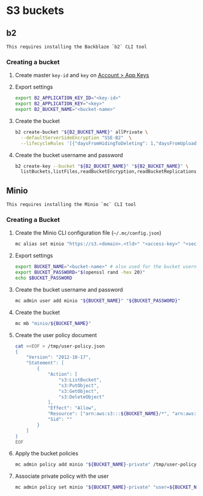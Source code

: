 # S3 buckets

## b2

```admonish info
This requires installing the Backblaze `b2` CLI tool
```

### Creating a bucket

1. Create master `key-id` and `key` on <ins>[Account > App Keys](https://secure.backblaze.com/app_keys.htm)</ins>

2. Export settings

   ```sh
   export B2_APPLICATION_KEY_ID="<key-id>"
   export B2_APPLICATION_KEY="<key>"
   export B2_BUCKET_NAME="<bucket-name>"
   ```

3. Create the bucket

   ```sh
   b2 create-bucket "${B2_BUCKET_NAME}" allPrivate \
     --defaultServerSideEncryption "SSE-B2"  \
     --lifecycleRules '[{"daysFromHidingToDeleting": 1,"daysFromUploadingToHiding": null,"fileNamePrefix": ""}]'
   ```

4. Create the bucket username and password
   ```sh
   b2 create-key --bucket "${B2_BUCKET_NAME}" "${B2_BUCKET_NAME}" \
     listBuckets,listFiles,readBucketEncryption,readBucketReplications,readBucketRetentions,readBuckets,readFileLegalHolds,readFileRetentions,readFiles,writeFileRetentions,writeFiles
   ```

## Minio

```admonish info
This requires installing the Minio `mc` CLI tool
```

### Creating a Bucket

1. Create the Minio CLI configuration file (`~/.mc/config.json`)

   ```sh
   mc alias set minio "https://s3.<domain>.<tld>" "<access-key>" "<secret-key>"
   ```

2. Export settings

   ```sh
   export BUCKET_NAME="<bucket-name>" # also used for the bucket username
   export BUCKET_PASSWORD="$(openssl rand -hex 20)"
   echo $BUCKET_PASSWORD
   ```

3. Create the bucket username and password

   ```sh
   mc admin user add minio "${BUCKET_NAME}" "${BUCKET_PASSWORD}"
   ```

4. Create the bucket

   ```sh
   mc mb "minio/${BUCKET_NAME}"
   ```

5. Create the user policy document

   ```sh
   cat <<EOF > /tmp/user-policy.json
   {
       "Version": "2012-10-17",
       "Statement": [
           {
               "Action": [
                   "s3:ListBucket",
                   "s3:PutObject",
                   "s3:GetObject",
                   "s3:DeleteObject"
               ],
               "Effect": "Allow",
               "Resource": ["arn:aws:s3:::${BUCKET_NAME}/*", "arn:aws:s3:::${BUCKET_NAME}"],
               "Sid": ""
           }
       ]
   }
   EOF
   ```

6. Apply the bucket policies

   ```sh
   mc admin policy add minio "${BUCKET_NAME}-private" /tmp/user-policy.json
   ```

7. Associate private policy with the user
   ```sh
   mc admin policy set minio "${BUCKET_NAME}-private" "user=${BUCKET_NAME}"
   ```

